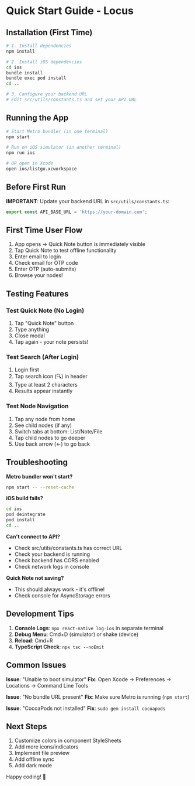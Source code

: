# Quick Start Guide - Locus

## Installation (First Time)

```bash
# 1. Install dependencies
npm install

# 2. Install iOS dependencies
cd ios
bundle install
bundle exec pod install
cd ..

# 3. Configure your backend URL
# Edit src/utils/constants.ts and set your API URL
```

## Running the App

```bash
# Start Metro bundler (in one terminal)
npm start

# Run on iOS simulator (in another terminal)
npm run ios

# OR open in Xcode
open ios/listgo.xcworkspace
```

## Before First Run

**IMPORTANT**: Update your backend URL in `src/utils/constants.ts`:

```typescript
export const API_BASE_URL = 'https://your-domain.com';
```

## First Time User Flow

1. App opens → Quick Note button is immediately visible
2. Tap Quick Note to test offline functionality
3. Enter email to login
4. Check email for OTP code
5. Enter OTP (auto-submits)
6. Browse your nodes!

## Testing Features

### Test Quick Note (No Login)
1. Tap "Quick Note" button
2. Type anything
3. Close modal
4. Tap again - your note persists!

### Test Search (After Login)
1. Login first
2. Tap search icon (🔍) in header
3. Type at least 2 characters
4. Results appear instantly

### Test Node Navigation
1. Tap any node from home
2. See child nodes (if any)
3. Switch tabs at bottom: List/Note/File
4. Tap child nodes to go deeper
5. Use back arrow (←) to go back

## Troubleshooting

**Metro bundler won't start?**
```bash
npm start -- --reset-cache
```

**iOS build fails?**
```bash
cd ios
pod deintegrate
pod install
cd ..
```

**Can't connect to API?**
- Check src/utils/constants.ts has correct URL
- Check your backend is running
- Check backend has CORS enabled
- Check network logs in console

**Quick Note not saving?**
- This should always work - it's offline!
- Check console for AsyncStorage errors

## Development Tips

1. **Console Logs**: `npx react-native log-ios` in separate terminal
2. **Debug Menu**: Cmd+D (simulator) or shake (device)
3. **Reload**: Cmd+R
4. **TypeScript Check**: `npx tsc --noEmit`

## Common Issues

**Issue**: "Unable to boot simulator"
**Fix**: Open Xcode → Preferences → Locations → Command Line Tools

**Issue**: "No bundle URL present"
**Fix**: Make sure Metro is running (`npm start`)

**Issue**: "CocoaPods not installed"
**Fix**: `sudo gem install cocoapods`

## Next Steps

1. Customize colors in component StyleSheets
2. Add more icons/indicators
3. Implement file preview
4. Add offline sync
5. Add dark mode

Happy coding! 🚀
